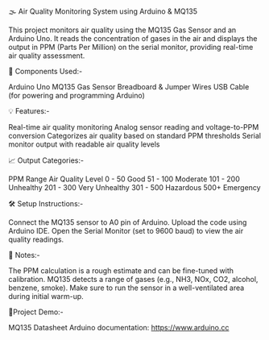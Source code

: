 🌫️ Air Quality Monitoring System using Arduino & MQ135

This project monitors air quality using the MQ135 Gas Sensor and an Arduino Uno. It reads the concentration of gases in the air and displays the output in PPM (Parts Per Million) on the serial monitor, providing real-time air quality assessment.

🔧 Components Used:-

Arduino Uno
MQ135 Gas Sensor
Breadboard & Jumper Wires
USB Cable (for powering and programming Arduino)

💡 Features:-

Real-time air quality monitoring
Analog sensor reading and voltage-to-PPM conversion
Categorizes air quality based on standard PPM thresholds
Serial monitor output with readable air quality levels

📈 Output Categories:-

PPM Range	Air Quality Level
0 - 50	Good
51 - 100	Moderate
101 - 200	Unhealthy
201 - 300	Very Unhealthy
301 - 500	Hazardous
500+	Emergency

🛠️ Setup Instructions:-

Connect the MQ135 sensor to A0 pin of Arduino.
Upload the code using Arduino IDE.
Open the Serial Monitor (set to 9600 baud) to view the air quality readings.

📌 Notes:-

The PPM calculation is a rough estimate and can be fine-tuned with calibration.
MQ135 detects a range of gases (e.g., NH3, NOx, CO2, alcohol, benzene, smoke).
Make sure to run the sensor in a well-ventilated area during initial warm-up.



🔨Project Demo:-

MQ135 Datasheet
Arduino documentation: https://www.arduino.cc
